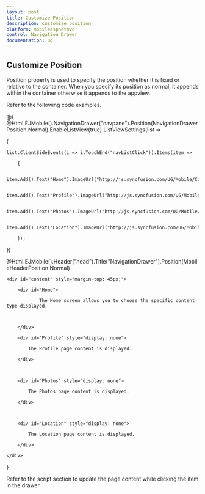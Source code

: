 ```yaml
---
layout: post
title: Customize-Position
description: customize position
platform: mobileaspnetmvc
control: Navigation Drawer
documentation: ug
---
```


## Customize Position

Position property is used to specify the position whether it is fixed or relative to the container. When you specify its position as normal, it appends within the container otherwise it appends to the appview.

Refer to the following code examples. 



@{   @Html.EJMobile().NavigationDrawer("navpane").Position(NavigationDrawerPosition.Normal).EnableListView(true).ListViewSettings(list =>

{

    list.ClientSideEvents(i => i.TouchEnd("navListClick")).Items(item =>

        {

            item.Add().Text("Home").ImageUrl("http://js.syncfusion.com/UG/Mobile/Content/drawer/home.png");

            item.Add().Text("Profile").ImageUrl("http://js.syncfusion.com/UG/Mobile/Content/drawer/profile.png");

            item.Add().Text("Photos").ImageUrl("http://js.syncfusion.com/UG/Mobile/Content/drawer/photo.png");

            item.Add().Text("Location").ImageUrl("http://js.syncfusion.com/UG/Mobile/Content/drawer/locations.png");

        });

})

@Html.EJMobile().Header("head").Title("NavigationDrawer").Position(MobileHeaderPosition.Normal)

    <div id="content" style="margin-top: 45px;">

        <div id="Home">

                The Home screen allows you to choose the specific content type displayed.



        </div>

        <div id="Profile" style="display: none">

            The Profile page content is displayed.

        </div>



        <div id="Photos" style="display: none">

            The Photos page content is displayed.

        </div>



        <div id="Location" style="display: none">

            The Location page content is displayed.

        </div>

    </div>



}





Refer to the script section to update the page content while clicking the item in the drawer.

